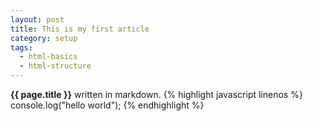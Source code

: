 ```yaml
---
layout: post
title: This is my first article
category: setup
tags: 
  - html-basics
  - html-structure
---
```


**{{ page.title }}** written in markdown.
{% highlight javascript linenos %}
console.log("hello world");
{% endhighlight %}

